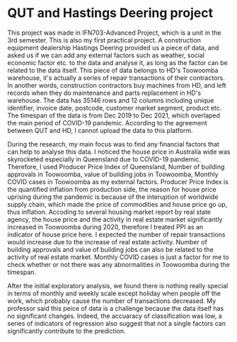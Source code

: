 # QUT and Hastings Deering project

This project was made in IFN703-Advanced Project, which is a unit in the 3rd semester. This is also my first practical project. A construction equipment dealership Hastings Deering provided us a piece of data, and asked us if we can add any external factors such as weather, social economic factor etc. to the data and analyse it, as long as the factor can be related to the data itself. This piece of data belongs to HD's Toowoomba warehouse, it's actually a series of repair transactions of their contractors. In another words, construction contractors buy machines from HD, and left records when they do maintenance and parts replacement in HD's warehouse. The data has 35146 rows and 12 columns including unique identifier, invoice date, postcode, customer market segment, product etc. The timespan of the data is from Dec 2019 to Dec 2021, which overlaped the main period of COVID-19 pandemic. According to the agreement between QUT and HD, I cannot upload the data to this platform.

During the research, my main focus was to find any financial factors that can help to analyse this data. I noticed the house price in Australia wide was skyrocketed especially in Queensland due to COVID-19 pandemic. Therefore, I used Producer Price Index of Queensland, Number of building approvals in Toowoomba, value of building jobs in Toowoomba, Monthly COVID cases in Toowoomba as my external factors. Producer Price Index is the quantified inflation from production side, the reason for house price uprising during the pandemic is because of the interuption of worldwide supply chain, which made the price of commodities and house price go up, thus inflation. Accoding to several housing market report by real state agency, the house price and the activity in real estate market significantly increased in Toowoomba during 2020, therefore I treated PPI as an indicator of house price here. I expected the number of repair transactions would increase due to the increase of real estate activity. Number of building approvals and value of building jobs can also be related to the activity of real estate market. Monthly COVID cases is just a factor for me to check whether or not there was any abnormalities in Toowoomba during the timespan. 

After the initial exploratory analysis, we found there is nothing really special in terms of monthly and weekly scale except holiday when people off the work, which probably cause the number of transactions decreased. My professor said this peice of data is a challenge because the data itself has no significant changes. Indeed, the accuaracy of classification was low, a series of indicators of regression also suggest that not a single factors can significantly contribute to the prediction.  
